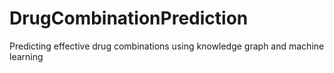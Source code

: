 # DrugCombinationPrediction
Predicting effective drug combinations using knowledge graph and machine learning
